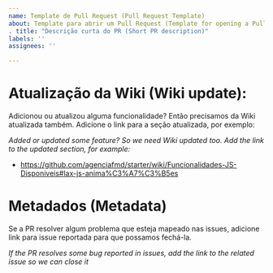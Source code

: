 ```yaml
---
name: Template de Pull Request (Pull Request Template)
about: Template para abrir um Pull Request (Template for opening a Pull Request)
. title: "Descrição curta do PR (Short PR description)"
labels: ''
assignees: ''

---
```


# Atualização da Wiki (Wiki update):

Adicionou ou atualizou alguma funcionalidade? Então precisamos da Wiki
atualizada também. Adicione o link para a seção atualizada, por exemplo:

_Added or updated some feature? So we need Wiki updated too. Add the link to the
updated section, for example:_

- https://github.com/agenciafmd/starter/wiki/Funcionalidades-JS-Disponiveis#lax-js-anima%C3%A7%C3%B5es

# Metadados (Metadata)

Se a PR resolver algum problema que esteja mapeado nas issues, adicione link 
para issue reportada para que possamos fechá-la.

_If the PR resolves some bug reported in issues, add the link to the related
issue so we can close it_
